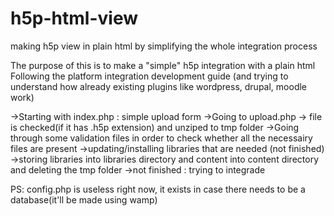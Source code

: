 # h5p-html-view
making h5p view in plain html by simplifying the whole integration process

The purpose of this is to make a "simple" h5p integration with a plain html
Following the platform integration development guide (and trying to understand how already existing plugins like wordpress, drupal, moodle work)

->Starting with index.php : simple upload form
->Going to upload.php -> file is checked(if it has .h5p extension) and unziped to tmp folder
->Going through some validation files in order to check whether all the necessairy files are present
->updating/installing libraries that are needed (not finished)
->storing libraries into libraries directory and content into content directory and deleting the tmp folder
->not finished : trying to integrade

PS: config.php is useless right now, it exists in case there needs to be a database(it'll be made using wamp)
